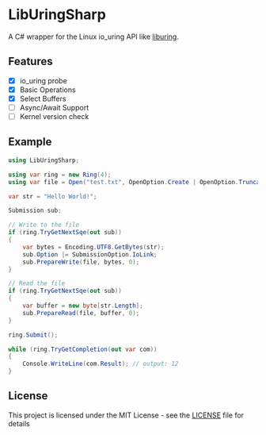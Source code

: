 # LibUringSharp

A C# wrapper for the Linux io_uring API like [liburing](https://github.com/axboe/liburing).

## Features

- [x] io_uring probe
- [x] Basic Operations
- [x] Select Buffers
- [ ] Async/Await Support
- [ ] Kernel version check

## Example

```csharp
using LibUringSharp;

using var ring = new Ring(4);
using var file = Open("test.txt", OpenOption.Create | OpenOption.Truncate | OpenOption.ReadWrite, new FilePermissions());

var str = "Hello World!";

Submission sub;

// Write to the file
if (ring.TryGetNextSqe(out sub))
{
    var bytes = Encoding.UTF8.GetBytes(str);
    sub.Option |= SubmissionOption.IoLink;
    sub.PrepareWrite(file, bytes, 0);
}

// Read the file
if (ring.TryGetNextSqe(out sub))
{
    var buffer = new byte[str.Length];
    sub.PrepareRead(file, buffer, 0);
}

ring.Submit();

while (ring.TryGetCompletion(out var com))
{
    Console.WriteLine(com.Result); // output: 12
}
```

## License

This project is licensed under the MIT License - see the [LICENSE](LICENSE) file for details